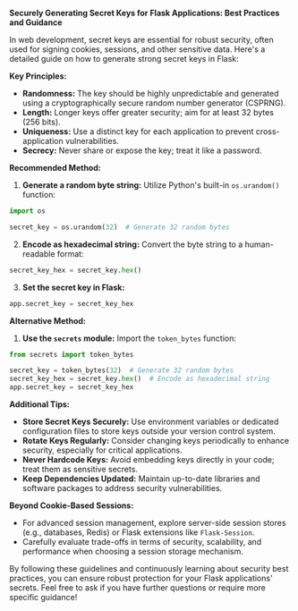 **Securely Generating Secret Keys for Flask Applications: Best Practices and Guidance**

In web development, secret keys are essential for robust security, often used for signing cookies, sessions, and other sensitive data. Here's a detailed guide on how to generate strong secret keys in Flask:

**Key Principles:**

- **Randomness:** The key should be highly unpredictable and generated using a cryptographically secure random number generator (CSPRNG).
- **Length:** Longer keys offer greater security; aim for at least 32 bytes (256 bits).
- **Uniqueness:** Use a distinct key for each application to prevent cross-application vulnerabilities.
- **Secrecy:** Never share or expose the key; treat it like a password.

**Recommended Method:**

1. **Generate a random byte string:** Utilize Python's built-in `os.urandom()` function:

```python
import os

secret_key = os.urandom(32)  # Generate 32 random bytes
```

2. **Encode as hexadecimal string:** Convert the byte string to a human-readable format:

```python
secret_key_hex = secret_key.hex()
```

3. **Set the secret key in Flask:**

```python
app.secret_key = secret_key_hex
```

**Alternative Method:**

1. **Use the `secrets` module:** Import the `token_bytes` function:

```python
from secrets import token_bytes

secret_key = token_bytes(32)  # Generate 32 random bytes
secret_key_hex = secret_key.hex()  # Encode as hexadecimal string
app.secret_key = secret_key_hex
```

**Additional Tips:**

- **Store Secret Keys Securely:** Use environment variables or dedicated configuration files to store keys outside your version control system.
- **Rotate Keys Regularly:** Consider changing keys periodically to enhance security, especially for critical applications.
- **Never Hardcode Keys:** Avoid embedding keys directly in your code; treat them as sensitive secrets.
- **Keep Dependencies Updated:** Maintain up-to-date libraries and software packages to address security vulnerabilities.

**Beyond Cookie-Based Sessions:**

- For advanced session management, explore server-side session stores (e.g., databases, Redis) or Flask extensions like `Flask-Session`.
- Carefully evaluate trade-offs in terms of security, scalability, and performance when choosing a session storage mechanism.

By following these guidelines and continuously learning about security best practices, you can ensure robust protection for your Flask applications' secrets. Feel free to ask if you have further questions or require more specific guidance!